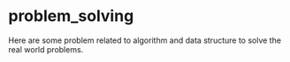 # problem_solving
Here are some problem related to algorithm and data structure to solve the real world problems.
